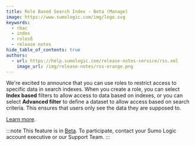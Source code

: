 ```yaml
---
title: Role Based Search Index - Beta (Manage)
image: https://www.sumologic.com/img/logo.svg
keywords:
  - rbac
  - index
  - rolesß
  - release notes
hide_table_of_contents: true
authors:
  - url: https://help.sumologic.com/release-notes-service/rss.xml
    image_url: /img/release-notes/rss-orange.png
---
```


We're excited to announce that you can use roles to restrict access to specific data in search indexes. When you create a role, you can select **Index based** filters to allow access to data based on indexes, or you can select **Advanced filter** to define a dataset to allow access based on search criteria. This ensures that users only see the data they are supposed to.

[Learn more](/docs/manage/users-roles/roles/rbac-for-indexes).

:::note
This feature is in [Beta](/docs/beta/). To participate, contact your Sumo Logic account executive or our Support Team.
:::